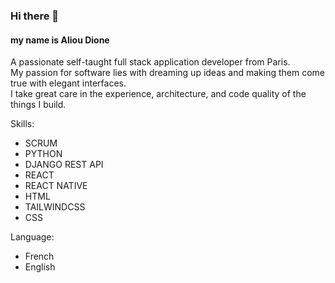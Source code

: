 ### Hi there 👋
#### my name is Aliou Dione
A passionate self-taught full stack application developer from Paris.<br>
My passion for software lies with dreaming up ideas and making them come true with elegant interfaces.<br>
I take great care in the experience, architecture, and code quality of the things I build.

Skills:
- SCRUM
- PYTHON
- DJANGO REST API
- REACT
- REACT NATIVE
- HTML
- TAILWINDCSS
- CSS

Language:
- French
- English






